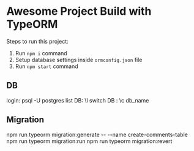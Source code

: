# Awesome Project Build with TypeORM

Steps to run this project:

1. Run `npm i` command
2. Setup database settings inside `ormconfig.json` file
3. Run `npm start` command

## DB

login: psql -U postgres
list DB: \l
switch DB : \c db_name

## Migration

npm run typeorm migration:generate -- --name create-comments-table
npm run typeorm migration:run
npm run typeorm migration:revert
